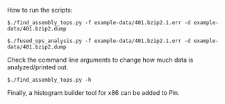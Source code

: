 How to run the scripts:

    $./find_assembly_tops.py -f example-data/401.bzip2.1.err -d example-data/401.bzip2.dump 

    $./fused_ops_analysis.py -f example-data/401.bzip2.1.err -d example-data/401.bzip2.dump 

Check the command line arguments to change how much data is analyzed/printed out.
    
    $./find_assembly_tops.py -h


Finally, a histogram builder tool for x86 can be added to Pin.
